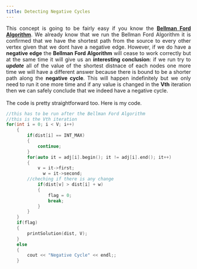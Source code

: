 ```yaml
---
title: Detecting Negative Cycles
---
```


<div style="text-align: justify">
This concept is going to be fairly easy if you know the <b><a href="https://vaibhav2001.github.io/Bellman/">Bellman Ford Algorithm</a></b>. We already know that we run the Bellman Ford Algorithm it is confirmed that we have the shortest path from the source to every other vertex given that we dont have a negative edge. However, if we do have a <b>negative edge</b> the <b>Bellman Ford Algorithm</b> will cease to work correctly but at the same time it will give us an <b>interesting conclusion</b>: if we run try to <em><b>update</b></em> all of the value of the shortest distnace of each nodes one more time we will have a different answer because there is bound to be a shorter path along the <b>negative cycle</b>. This will happen indefinitely but we only need to run it one more time and if any value is changed in the <b>Vth</b> iteration then we can safely conclude that we indeed have a negative cycle.
<br>
<br>
The code is pretty straightforward too. Here is my code.
</div>
  
```cpp
//this has to be run after the Bellman Ford Algorithm
//this is the Vth iteration
for(int i = 0; i < V; i++)
    {
    	if(dist[i] == INT_MAX)
    	{
    		continue;
    	}
    	for(auto it = adj[i].begin(); it != adj[i].end(); it++)
    	{
    		v = it->first;
			  w = it->second;
        //cheching if there is any change
    		if(dist[v] > dist[i] + w)
    		{
    			flag = 0;
    			break;
    		}
    	}
  	}
  	if(flag)
  	{
		printSolution(dist, V);
  	}
  	else
  	{
  		cout << "Negative Cycle" << endl;;
  	}
```
